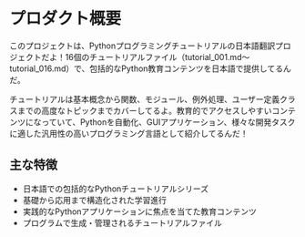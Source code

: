 # プロダクト概要

このプロジェクトは、Pythonプログラミングチュートリアルの日本語翻訳プロジェクトだよ！16個のチュートリアルファイル（tutorial_001.md〜tutorial_016.md）で、包括的なPython教育コンテンツを日本語で提供してるんだ。

チュートリアルは基本概念から関数、モジュール、例外処理、ユーザー定義クラスまでの高度なトピックまでカバーしてるよ。教育的でアクセスしやすいコンテンツになっていて、Pythonを自動化、GUIアプリケーション、様々な開発タスクに適した汎用性の高いプログラミング言語として紹介してるんだ！

## 主な特徴
- 日本語での包括的なPythonチュートリアルシリーズ
- 基礎から応用まで構造化された学習進行
- 実践的なPythonアプリケーションに焦点を当てた教育コンテンツ  
- プログラムで生成・管理されるチュートリアルファイル